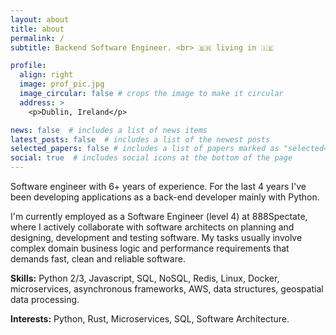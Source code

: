 ```yaml
---
layout: about
title: about
permalink: /
subtitle: Backend Software Engineer. <br> 🇧🇷 living in 🇮🇪

profile:
  align: right
  image: prof_pic.jpg
  image_circular: false # crops the image to make it circular
  address: >
    <p>Dublin, Ireland</p>

news: false  # includes a list of news items
latest_posts: false  # includes a list of the newest posts
selected_papers: false # includes a list of papers marked as "selected={true}"
social: true  # includes social icons at the bottom of the page
---
```


Software engineer with 6+ years of experience. For the last 4 years I've been developing applications as a back-end developer mainly with Python.

I'm currently employed as a Software Engineer (level 4) at 888Spectate, where I actively collaborate with software architects on planning and designing, development and testing software. My tasks usually involve complex domain business logic and performance requirements that demands fast, clean and reliable software.

<b>Skills:</b> Python 2/3, Javascript, SQL, NoSQL, Redis, Linux, Docker, microservices, asynchronous frameworks, AWS, data structures, geospatial data processing.

<b>Interests:</b> Python, Rust, Microservices, SQL, Software Architecture.
